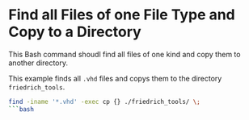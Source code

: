 # Find all Files of one File Type and Copy to a Directory

This Bash command shoudl find all files of one kind and copy them to another directory.

This example finds all ``` .vhd ``` files and copys them to the directory ``` friedrich_tools ```.

```bash
find -iname '*.vhd' -exec cp {} ./friedrich_tools/ \;
```bash

